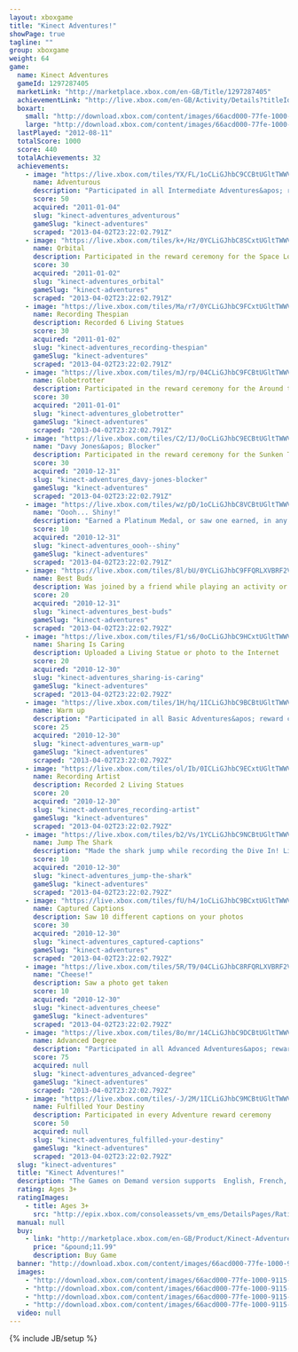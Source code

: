 ```yaml
---
layout: xboxgame
title: "Kinect Adventures!"
showPage: true
tagline: ""
group: xboxgame
weight: 64
game: 
  name: Kinect Adventures
  gameId: 1297287405
  marketLink: "http://marketplace.xbox.com/en-GB/Title/1297287405"
  achievementLink: "http://live.xbox.com/en-GB/Activity/Details?titleId=1297287405"
  boxart: 
    small: "http://download.xbox.com/content/images/66acd000-77fe-1000-9115-d8024d5308ed/1033/boxartsm.jpg"
    large: "http://download.xbox.com/content/images/66acd000-77fe-1000-9115-d8024d5308ed/1033/boxartlg.jpg"
  lastPlayed: "2012-08-11"
  totalScore: 1000
  score: 440
  totalAchievements: 32
  achievements: 
    - image: "https://live.xbox.com/tiles/YX/FL/1oCLiGJhbC9CCBtUGltTWWVkL2FjaC8wLzI2AAAAAOfn5-lkcX0=.jpg"
      name: Adventurous
      description: "Participated in all Intermediate Adventures&apos; reward ceremonies"
      score: 50
      acquired: "2011-01-04"
      slug: "kinect-adventures_adventurous"
      gameSlug: "kinect-adventures"
      scraped: "2013-04-02T23:22:02.791Z"
    - image: "https://live.xbox.com/tiles/k+/Hz/0YCLiGJhbC8SCxtUGltTWWVkL2FjaC8wLzFmAAAAAOfn5-7c4Y8=.jpg"
      name: Orbital
      description: Participated in the reward ceremony for the Space Loot Adventure
      score: 30
      acquired: "2011-01-02"
      slug: "kinect-adventures_orbital"
      gameSlug: "kinect-adventures"
      scraped: "2013-04-02T23:22:02.791Z"
    - image: "https://live.xbox.com/tiles/Ma/r7/0YCLiGJhbC9FCxtUGltTWWVkL2FjaC8wLzExAAAAAOfn5-7Uqi0=.jpg"
      name: Recording Thespian
      description: Recorded 6 Living Statues
      score: 30
      acquired: "2011-01-02"
      slug: "kinect-adventures_recording-thespian"
      gameSlug: "kinect-adventures"
      scraped: "2013-04-02T23:22:02.791Z"
    - image: "https://live.xbox.com/tiles/mJ/rp/04CLiGJhbC9FCBtUGltTWWVkL2FjaC8wLzIxAAAAAOfn5-zGmoQ=.jpg"
      name: Globetrotter
      description: Participated in the reward ceremony for the Around the World Adventure
      score: 30
      acquired: "2011-01-01"
      slug: "kinect-adventures_globetrotter"
      gameSlug: "kinect-adventures"
      scraped: "2013-04-02T23:22:02.791Z"
    - image: "https://live.xbox.com/tiles/C2/IJ/0oCLiGJhbC9ECBtUGltTWWVkL2FjaC8wLzIwAAAAAOfn5-0mYhc=.jpg"
      name: "Davy Jones&apos; Blocker"
      description: Participated in the reward ceremony for the Sunken Treasure Adventure
      score: 30
      acquired: "2010-12-31"
      slug: "kinect-adventures_davy-jones-blocker"
      gameSlug: "kinect-adventures"
      scraped: "2013-04-02T23:22:02.791Z"
    - image: "https://live.xbox.com/tiles/wz/pD/1oCLiGJhbC8VCBtUGltTWWVkL2FjaC8wLzJhAAAAAOfn5-lsOt8=.jpg"
      name: "Oooh... Shiny!"
      description: "Earned a Platinum Medal, or saw one earned, in any level"
      score: 10
      acquired: "2010-12-31"
      slug: "kinect-adventures_oooh--shiny"
      gameSlug: "kinect-adventures"
      scraped: "2013-04-02T23:22:02.791Z"
    - image: "https://live.xbox.com/tiles/8l/bU/0YCLiGJhbC9FFQRLXVBRF2VkL2FjaC8wLzEAAAAA5+fn-vtW6Q==.jpg"
      name: Best Buds
      description: Was joined by a friend while playing an activity or challenge
      score: 20
      acquired: "2010-12-31"
      slug: "kinect-adventures_best-buds"
      gameSlug: "kinect-adventures"
      scraped: "2013-04-02T23:22:02.792Z"
    - image: "https://live.xbox.com/tiles/F1/s6/0oCLiGJhbC9HCxtUGltTWWVkL2FjaC8wLzEzAAAAAOfn5-0VWws=.jpg"
      name: Sharing Is Caring
      description: Uploaded a Living Statue or photo to the Internet
      score: 20
      acquired: "2010-12-30"
      slug: "kinect-adventures_sharing-is-caring"
      gameSlug: "kinect-adventures"
      scraped: "2013-04-02T23:22:02.792Z"
    - image: "https://live.xbox.com/tiles/1H/hq/1ICLiGJhbC9BCBtUGltTWWVkL2FjaC8wLzI1AAAAAOfn5-tFeMg=.jpg"
      name: Warm up
      description: "Participated in all Basic Adventures&apos; reward ceremonies"
      score: 25
      acquired: "2010-12-30"
      slug: "kinect-adventures_warm-up"
      gameSlug: "kinect-adventures"
      scraped: "2013-04-02T23:22:02.792Z"
    - image: "https://live.xbox.com/tiles/ol/Ib/0ICLiGJhbC9ECxtUGltTWWVkL2FjaC8wLzEwAAAAAOfn5-80Ur4=.jpg"
      name: Recording Artist
      description: Recorded 2 Living Statues
      score: 20
      acquired: "2010-12-30"
      slug: "kinect-adventures_recording-artist"
      gameSlug: "kinect-adventures"
      scraped: "2013-04-02T23:22:02.792Z"
    - image: "https://live.xbox.com/tiles/b2/Vs/1YCLiGJhbC9NCBtUGltTWWVkL2FjaC8wLzI5AAAAAOfn5-pDZXM=.jpg"
      name: Jump The Shark
      description: "Made the shark jump while recording the Dive In! Living Statue"
      score: 10
      acquired: "2010-12-30"
      slug: "kinect-adventures_jump-the-shark"
      gameSlug: "kinect-adventures"
      scraped: "2013-04-02T23:22:02.792Z"
    - image: "https://live.xbox.com/tiles/fU/h4/1oCLiGJhbC9BCxtUGltTWWVkL2FjaC8wLzE1AAAAAOfn5-lXSGE=.jpg"
      name: Captured Captions
      description: Saw 10 different captions on your photos
      score: 30
      acquired: "2010-12-30"
      slug: "kinect-adventures_captured-captions"
      gameSlug: "kinect-adventures"
      scraped: "2013-04-02T23:22:02.792Z"
    - image: "https://live.xbox.com/tiles/5R/T9/04CLiGJhbC8RFQRLXVBRF2VkL2FjaC8wL2UAAAAA5+fn-NIU-g==.jpg"
      name: "Cheese!"
      description: Saw a photo get taken
      score: 10
      acquired: "2010-12-30"
      slug: "kinect-adventures_cheese"
      gameSlug: "kinect-adventures"
      scraped: "2013-04-02T23:22:02.792Z"
    - image: "https://live.xbox.com/tiles/8o/mr/14CLiGJhbC9DCBtUGltTWWVkL2FjaC8wLzI3AAAAAOfn5-iEie4=.jpg"
      name: Advanced Degree
      description: "Participated in all Advanced Adventures&apos; reward ceremonies"
      score: 75
      acquired: null
      slug: "kinect-adventures_advanced-degree"
      gameSlug: "kinect-adventures"
      scraped: "2013-04-02T23:22:02.792Z"
    - image: "https://live.xbox.com/tiles/-J/2M/1ICLiGJhbC9MCBtUGltTWWVkL2FjaC8wLzI4AAAAAOfn5-ujneA=.jpg"
      name: Fulfilled Your Destiny
      description: Participated in every Adventure reward ceremony
      score: 50
      acquired: null
      slug: "kinect-adventures_fulfilled-your-destiny"
      gameSlug: "kinect-adventures"
      scraped: "2013-04-02T23:22:02.792Z"
  slug: "kinect-adventures"
  title: "Kinect Adventures!"
  description: "The Games on Demand version supports  English, French, Italian, German, Spanish, Potuguese, Russian, Japanese, Korean, Chinese.  Kinect Adventures! is a full-featured Kinect game where you and your friends will explore the world &ndash; and beyond &ndash; through 20 active adventures to achieve the ultimate reward: Expert Adventurer status! Jump, duck and dodge your way through roaring rapids and challenging obstacle courses. Use your skills to save a leaky underwater laboratory. Get creative by showing off and sharing your accomplishments online with Photo Moments and Living Statues.  The spirit of adventure awaits!"
  rating: Ages 3+
  ratingImages: 
    - title: Ages 3+
      src: "http://epix.xbox.com/consoleassets/vm_ems/DetailsPages/RatingSystemID/14/default/Values/14001.png"
  manual: null
  buy: 
    - link: "http://marketplace.xbox.com/en-GB/Product/Kinect-Adventures/66acd000-77fe-1000-9115-d8024d5308ed?nosplash=1&amp;purchase=1&amp;DownloadType=Game"
      price: "&pound;11.99"
      description: Buy Game
  banner: "http://download.xbox.com/content/images/66acd000-77fe-1000-9115-d8024d5308ed/1033/banner.png"
  images: 
    - "http://download.xbox.com/content/images/66acd000-77fe-1000-9115-d8024d5308ed/1033/screenlg1.jpg"
    - "http://download.xbox.com/content/images/66acd000-77fe-1000-9115-d8024d5308ed/1033/screenlg2.jpg"
    - "http://download.xbox.com/content/images/66acd000-77fe-1000-9115-d8024d5308ed/1033/screenlg3.jpg"
    - "http://download.xbox.com/content/images/66acd000-77fe-1000-9115-d8024d5308ed/1033/screenlg4.jpg"
  video: null
---
```

{% include JB/setup %}